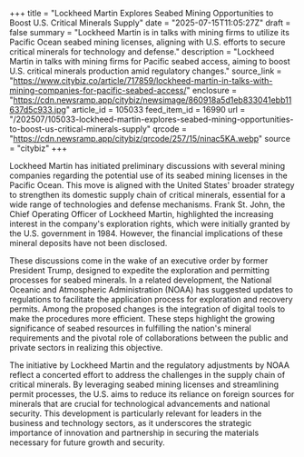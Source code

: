 +++
title = "Lockheed Martin Explores Seabed Mining Opportunities to Boost U.S. Critical Minerals Supply"
date = "2025-07-15T11:05:27Z"
draft = false
summary = "Lockheed Martin is in talks with mining firms to utilize its Pacific Ocean seabed mining licenses, aligning with U.S. efforts to secure critical minerals for technology and defense."
description = "Lockheed Martin in talks with mining firms for Pacific seabed access, aiming to boost U.S. critical minerals production amid regulatory changes."
source_link = "https://www.citybiz.co/article/717859/lockheed-martin-in-talks-with-mining-companies-for-pacific-seabed-access/"
enclosure = "https://cdn.newsramp.app/citybiz/newsimage/860918a5d1eb833041ebb11637d5c933.jpg"
article_id = 105033
feed_item_id = 16990
url = "/202507/105033-lockheed-martin-explores-seabed-mining-opportunities-to-boost-us-critical-minerals-supply"
qrcode = "https://cdn.newsramp.app/citybiz/qrcode/257/15/ninac5KA.webp"
source = "citybiz"
+++

<p>Lockheed Martin has initiated preliminary discussions with several mining companies regarding the potential use of its seabed mining licenses in the Pacific Ocean. This move is aligned with the United States' broader strategy to strengthen its domestic supply chain of critical minerals, essential for a wide range of technologies and defense mechanisms. Frank St. John, the Chief Operating Officer of Lockheed Martin, highlighted the increasing interest in the company's exploration rights, which were initially granted by the U.S. government in 1984. However, the financial implications of these mineral deposits have not been disclosed.</p><p>These discussions come in the wake of an executive order by former President Trump, designed to expedite the exploration and permitting processes for seabed minerals. In a related development, the National Oceanic and Atmospheric Administration (NOAA) has suggested updates to regulations to facilitate the application process for exploration and recovery permits. Among the proposed changes is the integration of digital tools to make the procedures more efficient. These steps highlight the growing significance of seabed resources in fulfilling the nation's mineral requirements and the pivotal role of collaborations between the public and private sectors in realizing this objective.</p><p>The initiative by Lockheed Martin and the regulatory adjustments by NOAA reflect a concerted effort to address the challenges in the supply chain of critical minerals. By leveraging seabed mining licenses and streamlining permit processes, the U.S. aims to reduce its reliance on foreign sources for minerals that are crucial for technological advancements and national security. This development is particularly relevant for leaders in the business and technology sectors, as it underscores the strategic importance of innovation and partnership in securing the materials necessary for future growth and security.</p>